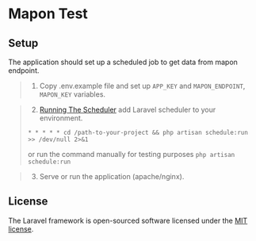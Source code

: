 # Mapon Test

## Setup

The application should set up a scheduled job to get data from mapon endpoint.

> 1) Copy .env.example file and set up `APP_KEY` and `MAPON_ENDPOINT`, `MAPON_KEY` variables.

> 2) [Running The Scheduler](https://laravel.com/docs/8.x/scheduling#running-the-scheduler) add Laravel scheduler to your environment.
> ```
> * * * * * cd /path-to-your-project && php artisan schedule:run >> /dev/null 2>&1
> ```
> or run the command manually for testing purposes ```php artisan schedule:run```

> 3) Serve or run the application (apache/nginx).

## License

The Laravel framework is open-sourced software licensed under the [MIT license](https://opensource.org/licenses/MIT).
